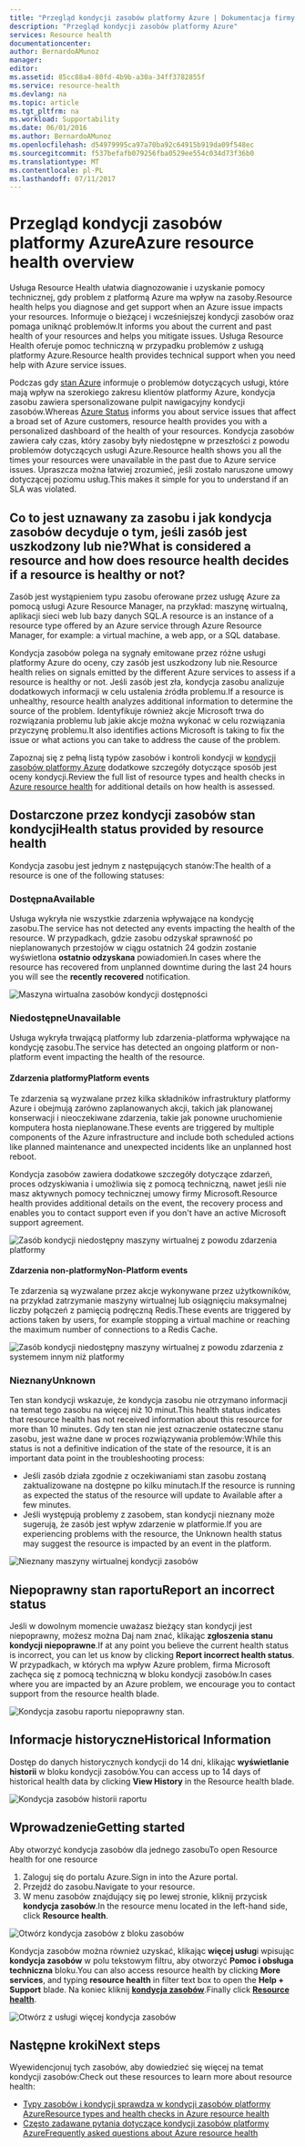 ```yaml
---
title: "Przegląd kondycji zasobów platformy Azure | Dokumentacja firmy Microsoft"
description: "Przegląd kondycji zasobów platformy Azure"
services: Resource health
documentationcenter: 
author: BernardoAMunoz
manager: 
editor: 
ms.assetid: 85cc88a4-80fd-4b9b-a30a-34ff3782855f
ms.service: resource-health
ms.devlang: na
ms.topic: article
ms.tgt_pltfrm: na
ms.workload: Supportability
ms.date: 06/01/2016
ms.author: BernardoAMunoz
ms.openlocfilehash: d54979995ca97a70ba92c64915b919da09f548ec
ms.sourcegitcommit: f537befafb079256fba0529ee554c034d73f36b0
ms.translationtype: MT
ms.contentlocale: pl-PL
ms.lasthandoff: 07/11/2017
---
```

# <a name="azure-resource-health-overview"></a><span data-ttu-id="fa6db-103">Przegląd kondycji zasobów platformy Azure</span><span class="sxs-lookup"><span data-stu-id="fa6db-103">Azure resource health overview</span></span>
 
<span data-ttu-id="fa6db-104">Usługa Resource Health ułatwia diagnozowanie i uzyskanie pomocy technicznej, gdy problem z platformą Azure ma wpływ na zasoby.</span><span class="sxs-lookup"><span data-stu-id="fa6db-104">Resource health helps you diagnose and get support when an Azure issue impacts your resources.</span></span> <span data-ttu-id="fa6db-105">Informuje o bieżącej i wcześniejszej kondycji zasobów oraz pomaga uniknąć problemów.</span><span class="sxs-lookup"><span data-stu-id="fa6db-105">It informs you about the current and past health of your resources and helps you mitigate issues.</span></span> <span data-ttu-id="fa6db-106">Usługa Resource Health oferuje pomoc techniczną w przypadku problemów z usługą platformy Azure.</span><span class="sxs-lookup"><span data-stu-id="fa6db-106">Resource health provides technical support when you need help with Azure service issues.</span></span>

<span data-ttu-id="fa6db-107">Podczas gdy [stan Azure](https://status.azure.com) informuje o problemów dotyczących usługi, które mają wpływ na szerokiego zakresu klientów platformy Azure, kondycja zasobu zawiera spersonalizowane pulpit nawigacyjny kondycji zasobów.</span><span class="sxs-lookup"><span data-stu-id="fa6db-107">Whereas [Azure Status](https://status.azure.com) informs you about service issues that affect a broad set of Azure customers, resource health provides you with a personalized dashboard of the health of your resources.</span></span> <span data-ttu-id="fa6db-108">Kondycja zasobów zawiera cały czas, który zasoby były niedostępne w przeszłości z powodu problemów dotyczących usługi Azure.</span><span class="sxs-lookup"><span data-stu-id="fa6db-108">Resource health shows you all the times your resources were unavailable in the past due to Azure service issues.</span></span> <span data-ttu-id="fa6db-109">Upraszcza można łatwiej zrozumieć, jeśli zostało naruszone umowy dotyczącej poziomu usług.</span><span class="sxs-lookup"><span data-stu-id="fa6db-109">This makes it simple for you to understand if an SLA was violated.</span></span> 

## <a name="what-is-considered-a-resource-and-how-does-resource-health-decides-if-a-resource-is-healthy-or-not"></a><span data-ttu-id="fa6db-110">Co to jest uznawany za zasobu i jak kondycja zasobów decyduje o tym, jeśli zasób jest uszkodzony lub nie?</span><span class="sxs-lookup"><span data-stu-id="fa6db-110">What is considered a resource and how does resource health decides if a resource is healthy or not?</span></span>
<span data-ttu-id="fa6db-111">Zasób jest wystąpieniem typu zasobu oferowane przez usługę Azure za pomocą usługi Azure Resource Manager, na przykład: maszynę wirtualną, aplikacji sieci web lub bazy danych SQL.</span><span class="sxs-lookup"><span data-stu-id="fa6db-111">A resource is an instance of a resource type offered by an Azure service through Azure Resource Manager, for example: a virtual machine, a web app, or a SQL database.</span></span>

<span data-ttu-id="fa6db-112">Kondycja zasobów polega na sygnały emitowane przez różne usługi platformy Azure do oceny, czy zasób jest uszkodzony lub nie.</span><span class="sxs-lookup"><span data-stu-id="fa6db-112">Resource health relies on signals emitted by the different Azure services to assess if a resource is healthy or not.</span></span> <span data-ttu-id="fa6db-113">Jeśli zasób jest zła, kondycja zasobu analizuje dodatkowych informacji w celu ustalenia źródła problemu.</span><span class="sxs-lookup"><span data-stu-id="fa6db-113">If a resource is unhealthy, resource health analyzes additional information to determine the source of the problem.</span></span> <span data-ttu-id="fa6db-114">Identyfikuje również akcje Microsoft trwa do rozwiązania problemu lub jakie akcje można wykonać w celu rozwiązania przyczynę problemu.</span><span class="sxs-lookup"><span data-stu-id="fa6db-114">It also identifies actions Microsoft is taking to fix the issue or what actions you can take to address the cause of the problem.</span></span> 

<span data-ttu-id="fa6db-115">Zapoznaj się z pełną listą typów zasobów i kontroli kondycji w [kondycji zasobów platformy Azure](resource-health-checks-resource-types.md) dodatkowe szczegóły dotyczące sposób jest oceny kondycji.</span><span class="sxs-lookup"><span data-stu-id="fa6db-115">Review the full list of resource types and health checks in [Azure resource health](resource-health-checks-resource-types.md) for additional details on how health is assessed.</span></span>

## <a name="health-status-provided-by-resource-health"></a><span data-ttu-id="fa6db-116">Dostarczone przez kondycji zasobów stan kondycji</span><span class="sxs-lookup"><span data-stu-id="fa6db-116">Health status provided by resource health</span></span>
<span data-ttu-id="fa6db-117">Kondycja zasobu jest jednym z następujących stanów:</span><span class="sxs-lookup"><span data-stu-id="fa6db-117">The health of a resource is one of the following statuses:</span></span>

### <a name="available"></a><span data-ttu-id="fa6db-118">Dostępna</span><span class="sxs-lookup"><span data-stu-id="fa6db-118">Available</span></span>
<span data-ttu-id="fa6db-119">Usługa wykryła nie wszystkie zdarzenia wpływające na kondycję zasobu.</span><span class="sxs-lookup"><span data-stu-id="fa6db-119">The service has not detected any events impacting the health of the resource.</span></span> <span data-ttu-id="fa6db-120">W przypadkach, gdzie zasobu odzyskał sprawność po nieplanowanych przestojów w ciągu ostatnich 24 godzin zostanie wyświetlona **ostatnio odzyskana** powiadomień.</span><span class="sxs-lookup"><span data-stu-id="fa6db-120">In cases where the resource has recovered from unplanned downtime during the last 24 hours you will see the **recently recovered** notification.</span></span>

![Maszyna wirtualna zasobów kondycji dostępności](./media/resource-health-overview/Available.png)

### <a name="unavailable"></a><span data-ttu-id="fa6db-122">Niedostępne</span><span class="sxs-lookup"><span data-stu-id="fa6db-122">Unavailable</span></span>
<span data-ttu-id="fa6db-123">Usługa wykryła trwającą platformy lub zdarzenia-platforma wpływające na kondycję zasobu.</span><span class="sxs-lookup"><span data-stu-id="fa6db-123">The service has detected an ongoing platform or non-platform event impacting the health of the resource.</span></span>

#### <a name="platform-events"></a><span data-ttu-id="fa6db-124">Zdarzenia platformy</span><span class="sxs-lookup"><span data-stu-id="fa6db-124">Platform events</span></span>
<span data-ttu-id="fa6db-125">Te zdarzenia są wyzwalane przez kilka składników infrastruktury platformy Azure i obejmują zarówno zaplanowanych akcji, takich jak planowanej konserwacji i nieoczekiwane zdarzenia, takie jak ponowne uruchomienie komputera hosta nieplanowane.</span><span class="sxs-lookup"><span data-stu-id="fa6db-125">These events are triggered by multiple components of the Azure infrastructure and include both scheduled actions like planned maintenance and unexpected incidents like an unplanned host reboot.</span></span>

<span data-ttu-id="fa6db-126">Kondycja zasobów zawiera dodatkowe szczegóły dotyczące zdarzeń, proces odzyskiwania i umożliwia się z pomocą techniczną, nawet jeśli nie masz aktywnych pomocy technicznej umowy firmy Microsoft.</span><span class="sxs-lookup"><span data-stu-id="fa6db-126">Resource health provides additional details on the event, the recovery process and enables you to contact support even if you don't have an active Microsoft support agreement.</span></span>

![Zasób kondycji niedostępny maszyny wirtualnej z powodu zdarzenia platformy](./media/resource-health-overview/Unavailable.png)

#### <a name="non-platform-events"></a><span data-ttu-id="fa6db-128">Zdarzenia non-platformy</span><span class="sxs-lookup"><span data-stu-id="fa6db-128">Non-Platform events</span></span>
<span data-ttu-id="fa6db-129">Te zdarzenia są wyzwalane przez akcje wykonywane przez użytkowników, na przykład zatrzymanie maszyny wirtualnej lub osiągnięciu maksymalnej liczby połączeń z pamięcią podręczną Redis.</span><span class="sxs-lookup"><span data-stu-id="fa6db-129">These events are triggered by actions taken by users, for example stopping a virtual machine or reaching the maximum number of connections to a Redis Cache.</span></span>

![Zasób kondycji niedostępny maszyny wirtualnej z powodu zdarzenia z systemem innym niż platformy](./media/resource-health-overview/Unavailable_NonPlatform.png)

### <a name="unknown"></a><span data-ttu-id="fa6db-131">Nieznany</span><span class="sxs-lookup"><span data-stu-id="fa6db-131">Unknown</span></span>
<span data-ttu-id="fa6db-132">Ten stan kondycji wskazuje, że kondycja zasobu nie otrzymano informacji na temat tego zasobu na więcej niż 10 minut.</span><span class="sxs-lookup"><span data-stu-id="fa6db-132">This health status indicates that resource health has not received information about this resource for more than 10 minutes.</span></span> <span data-ttu-id="fa6db-133">Gdy ten stan nie jest oznaczenie ostateczne stanu zasobu, jest ważne dane w proces rozwiązywania problemów:</span><span class="sxs-lookup"><span data-stu-id="fa6db-133">While this status is not a definitive indication of the state of the resource, it is an important data point in the troubleshooting process:</span></span>
* <span data-ttu-id="fa6db-134">Jeśli zasób działa zgodnie z oczekiwaniami stan zasobu zostaną zaktualizowane na dostępne po kilku minutach.</span><span class="sxs-lookup"><span data-stu-id="fa6db-134">If the resource is running as expected the status of the resource will update to Available after a few minutes.</span></span>
* <span data-ttu-id="fa6db-135">Jeśli występują problemy z zasobem, stan kondycji nieznany może sugerują, że zasób jest wpływ zdarzenie w platformie.</span><span class="sxs-lookup"><span data-stu-id="fa6db-135">If you are experiencing problems with the resource, the Unknown health status may suggest the resource is impacted by an event in the platform.</span></span>

![Nieznany maszyny wirtualnej kondycji zasobów](./media/resource-health-overview/Unknown.png)

## <a name="report-an-incorrect-status"></a><span data-ttu-id="fa6db-137">Niepoprawny stan raportu</span><span class="sxs-lookup"><span data-stu-id="fa6db-137">Report an incorrect status</span></span>
<span data-ttu-id="fa6db-138">Jeśli w dowolnym momencie uważasz bieżący stan kondycji jest niepoprawny, możesz można Daj nam znać, klikając **zgłoszenia stanu kondycji niepoprawne**.</span><span class="sxs-lookup"><span data-stu-id="fa6db-138">If at any point you believe the current health status is incorrect, you can let us know by clicking **Report incorrect health status**.</span></span> <span data-ttu-id="fa6db-139">W przypadkach, w których ma wpływ Azure problem, firma Microsoft zachęca się z pomocą techniczną w bloku kondycji zasobów.</span><span class="sxs-lookup"><span data-stu-id="fa6db-139">In cases where you are impacted by an Azure problem, we encourage you to contact support from the resource health blade.</span></span> 

![Kondycja zasobu raportu niepoprawny stan.](./media/resource-health-overview/incorrect-status.png)

## <a name="historical-information"></a><span data-ttu-id="fa6db-141">Informacje historyczne</span><span class="sxs-lookup"><span data-stu-id="fa6db-141">Historical Information</span></span>
<span data-ttu-id="fa6db-142">Dostęp do danych historycznych kondycji do 14 dni, klikając **wyświetlanie historii** w bloku kondycji zasobów.</span><span class="sxs-lookup"><span data-stu-id="fa6db-142">You can access up to 14 days of historical health data by clicking **View History** in the Resource health blade.</span></span> 

![Kondycja zasobów historii raportu](./media/resource-health-overview/history-blade.png)

## <a name="getting-started"></a><span data-ttu-id="fa6db-144">Wprowadzenie</span><span class="sxs-lookup"><span data-stu-id="fa6db-144">Getting started</span></span>
<span data-ttu-id="fa6db-145">Aby otworzyć kondycja zasobów dla jednego zasobu</span><span class="sxs-lookup"><span data-stu-id="fa6db-145">To open Resource health for one resource</span></span>
1.  <span data-ttu-id="fa6db-146">Zaloguj się do portalu Azure.</span><span class="sxs-lookup"><span data-stu-id="fa6db-146">Sign in into the Azure portal.</span></span>
2.  <span data-ttu-id="fa6db-147">Przejdź do zasobu.</span><span class="sxs-lookup"><span data-stu-id="fa6db-147">Navigate to your resource.</span></span>
3.  <span data-ttu-id="fa6db-148">W menu zasobów znajdujący się po lewej stronie, kliknij przycisk **kondycja zasobów**.</span><span class="sxs-lookup"><span data-stu-id="fa6db-148">In the resource menu located in the left-hand side, click **Resource health**.</span></span>

![Otwórz kondycja zasobów z bloku zasobów](./media/resource-health-overview/from-resource-blade.png)

<span data-ttu-id="fa6db-150">Kondycja zasobów można również uzyskać, klikając **więcej usług**i wpisując **kondycja zasobów** w polu tekstowym filtru, aby otworzyć **Pomoc i obsługa techniczna** bloku.</span><span class="sxs-lookup"><span data-stu-id="fa6db-150">You can also access resource health by clicking **More services**, and typing **resource health** in filter text box to open the **Help + Support** blade.</span></span> <span data-ttu-id="fa6db-151">Na koniec kliknij [ **kondycja zasobów**](https://ms.portal.azure.com/#blade/Microsoft_Azure_Monitoring/AzureMonitoringBrowseBlade/resourceHealth).</span><span class="sxs-lookup"><span data-stu-id="fa6db-151">Finally click [**Resource health**](https://ms.portal.azure.com/#blade/Microsoft_Azure_Monitoring/AzureMonitoringBrowseBlade/resourceHealth).</span></span>

![Otwórz z usługi więcej kondycja zasobów](./media/resource-health-overview/FromOtherServices.png)

## <a name="next-steps"></a><span data-ttu-id="fa6db-153">Następne kroki</span><span class="sxs-lookup"><span data-stu-id="fa6db-153">Next steps</span></span>

<span data-ttu-id="fa6db-154">Wyewidencjonuj tych zasobów, aby dowiedzieć się więcej na temat kondycji zasobów:</span><span class="sxs-lookup"><span data-stu-id="fa6db-154">Check out these resources to learn more about resource health:</span></span>
-  [<span data-ttu-id="fa6db-155">Typy zasobów i kondycji sprawdza w kondycji zasobów platformy Azure</span><span class="sxs-lookup"><span data-stu-id="fa6db-155">Resource types and health checks in Azure resource health</span></span>](resource-health-checks-resource-types.md)
-  [<span data-ttu-id="fa6db-156">Często zadawane pytania dotyczące kondycji zasobów platformy Azure</span><span class="sxs-lookup"><span data-stu-id="fa6db-156">Frequently asked questions about Azure resource health</span></span>](resource-health-faq.md)




